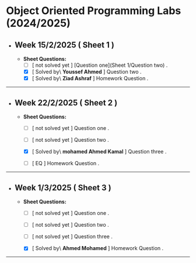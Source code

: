 # Object Oriented Programming Labs (2024/2025)

- ## Week 15/2/2025 ( Sheet 1 ) 
   
  - **Sheet Questions:**
	   - [ ] [ not solved yet ] [Question one](Sheet 1/Question two) .
	   - [x] [ Solved by\ **Youssef Ahmed** ] Question two .
	   - [x] [ Solved by\ **Ziad Ashraf** ] Homework Question .

---


- ## Week 22/2/2025 ( Sheet 2 ) 
   
  - **Sheet Questions:**
	   - [ ] [ not solved yet ] Question one .
	   - [ ] [ not solved yet ] Question two .
	   - [x] [ Solved by\ **mohamed Ahmed Kamal** ] Question three .
	   - [ ] [ EQ ] Homework Question .


---

- ## Week 1/3/2025 ( Sheet 3 ) 
   
  - **Sheet Questions:**
	   - [ ] [ not solved yet ] Question one .
	   - [ ] [ not solved yet ] Question two .
	   - [ ] [ not solved yet ] Question three .
	   - [x] [ Solved by\ **Ahmed Mohamed** ] Homework Question .
     

---

